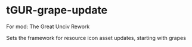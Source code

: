 # tGUR-grape-update
For mod: The Great Unciv Rework

Sets the framework for resource icon asset updates, starting with grapes
